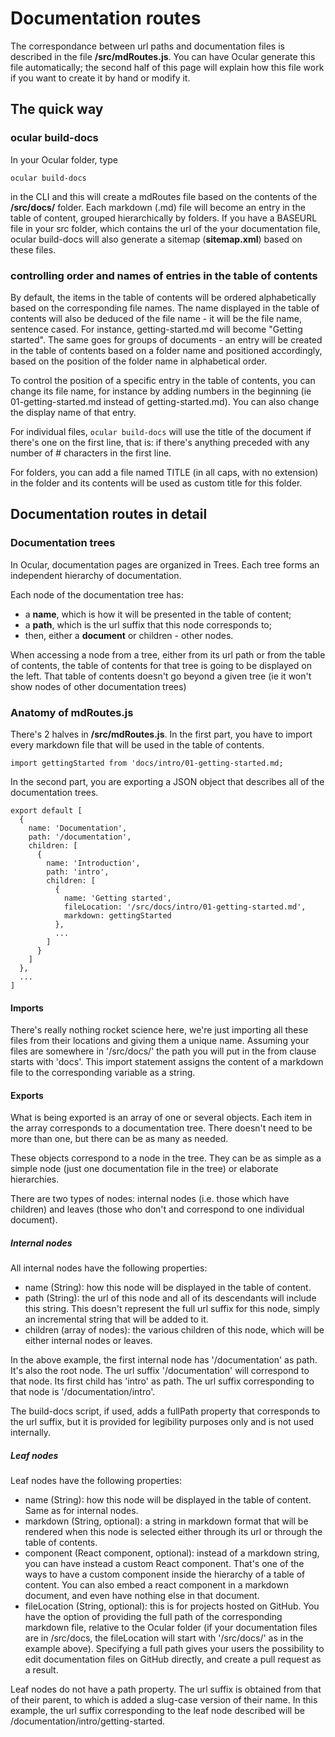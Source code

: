 # Documentation routes

The correspondance between url paths and documentation files is described in the file __/src/mdRoutes.js__. You can have Ocular generate this file automatically; the second half of this page will explain how this file work if you want to create it by hand or modify it.

## The quick way

### ocular build-docs

In your Ocular folder, type

```
ocular build-docs
``` 

in the CLI and this will create a mdRoutes file based on the contents of the __/src/docs/__ folder. Each markdown (.md) file will become an entry in the table of content, grouped hierarchically by folders. 
If you have a BASEURL file in your src folder, which contains the url of the your documentation file, ocular build-docs will also generate a sitemap (__sitemap.xml__) based on these files.

### controlling order and names of entries in the table of contents

By default, the items in the table of contents will be ordered alphabetically based on the corresponding file names. The name displayed in the table of contents will also be deduced of the file name - it will be the file name, sentence cased. For instance, getting-started.md will become "Getting started". The same goes for groups of documents - an entry will be created in the table of contents based on a folder name and positioned accordingly, based on the position of the folder name in alphabetical order. 

To control the position of a specific entry in the table of contents, you can change its file name, for instance by adding numbers in the beginning (ie 01-getting-started.md instead of getting-started.md). You can also change the display name of that entry. 

For individual files, ```ocular build-docs``` will use the title of the document if there's one on the first line, that is: if there's anything preceded with any number of # characters in the first line. 

For folders, you can add a file named TITLE (in all caps, with no extension) in the folder and its contents will be used as custom title for this folder.

## Documentation routes in detail

### Documentation trees

In Ocular, documentation pages are organized in Trees. Each tree forms an independent hierarchy of documentation. 

Each node of the documentation tree has:

- a __name__, which is how it will be presented in the table of content;
- a __path__, which is the url suffix that this node corresponds to;
- then, either a __document__ or children - other nodes. 

When accessing a node from a tree, either from its url path or from the table of contents, the table of contents for that tree is going to be displayed on the left. That table of contents doesn't go beyond a given tree (ie it won't show nodes of other documentation trees)

### Anatomy of mdRoutes.js

There's 2 halves in __/src/mdRoutes.js__. 
In the first part, you have to import every markdown file that will be used in the table of contents.

```
import gettingStarted from 'docs/intro/01-getting-started.md;
```

In the second part, you are exporting a JSON object that describes all of the documentation trees.

```
export default [
  {
    name: 'Documentation',
    path: '/documentation',
    children: [
      {
        name: 'Introduction',
        path: 'intro',
        children: [
          {
            name: 'Getting started',
            fileLocation: '/src/docs/intro/01-getting-started.md',
            markdown: gettingStarted
          },
          ...
        ]
      }
    ]
  },
  ...
]
```

#### Imports

There's really nothing rocket science here, we're just importing all these files from their locations and giving them a unique name.
Assuming your files are somewhere in '/src/docs/' the path you will put in the from clause starts with 'docs'.
This import statement assigns the content of a markdown file to the corresponding variable as a string.

#### Exports

What is being exported is an array of one or several objects.
Each item in the array corresponds to a documentation tree. There doesn't need to be more than one, but there can be as many as needed.

These objects correspond to a node in the tree. They can be as simple as a simple node (just one documentation file in the tree) or elaborate hierarchies. 

There are two types of nodes: internal nodes (i.e. those which have children) and leaves (those who don't and correspond to one individual document).

##### Internal nodes

All internal nodes have the following properties:

- name (String): how this node will be displayed in the table of content.  
- path (String): the url of this node and all of its descendants will include this string. This doesn't represent the full url suffix for this node, simply an incremental string that will be added to it. 
- children (array of nodes): the various children of this node, which will be either internal nodes or leaves.

In the above example, the first internal node has '/documentation' as path. It's also the root node. The url suffix '/documentation' will correspond to that node. 
Its first child has 'intro' as path. The url suffix corresponding to that node is '/documentation/intro'.

The build-docs script, if used, adds a fullPath property that corresponds to the url suffix, but it is provided for legibility purposes only and is not used internally. 

##### Leaf nodes

Leaf nodes have the following properties:

- name (String): how this node will be displayed in the table of content. Same as for internal nodes.
- markdown (String, optional): a string in markdown format that will be rendered when this node is selected either through its url or through the table of contents. 
- component (React component, optional): instead of a markdown string, you can have instead a custom React component. That's one of the ways to have a custom component inside the hierarchy of a table of content. You can also embed a react component in a markdown document, and even have nothing else in that document.
- fileLocation (String, optional): this is for projects hosted on GitHub. You have the option of providing the full path of the corresponding markdown file, relative to the Ocular folder (if your documentation files are in /src/docs, the fileLocation will start with '/src/docs/' as in the example above). Specifying a full path gives your users the possibility to edit documentation files on GitHub directly, and create a pull request as a result. 

Leaf nodes do not have a path property. The url suffix is obtained from that of their parent, to which is added a slug-case version of their name. In this example, the url suffix corresponding to the leaf node described will be /documentation/intro/getting-started. 

